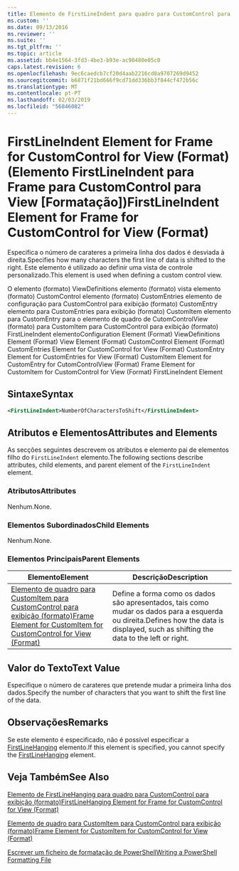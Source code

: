 ```yaml
---
title: Elemento de FirstLineIndent para quadro para CustomControl para exibição (formato) | Documentos da Microsoft
ms.custom: ''
ms.date: 09/13/2016
ms.reviewer: ''
ms.suite: ''
ms.tgt_pltfrm: ''
ms.topic: article
ms.assetid: bb4e1564-3fd3-4be3-b93e-ac90480e05c0
caps.latest.revision: 6
ms.openlocfilehash: 9ec6caedcb7cf20d4aab2216cd8a9707269d9452
ms.sourcegitcommit: b6871f21bd666f9cd71dd336bb3f844cf472b56c
ms.translationtype: MT
ms.contentlocale: pt-PT
ms.lasthandoff: 02/03/2019
ms.locfileid: "56846082"
---
```

# <a name="firstlineindent-element-for-frame-for-customcontrol-for-view-format"></a><span data-ttu-id="73f24-102">FirstLineIndent Element for Frame for CustomControl for View (Format) (Elemento FirstLineIndent para Frame para CustomControl para View [Formatação])</span><span class="sxs-lookup"><span data-stu-id="73f24-102">FirstLineIndent Element for Frame for CustomControl for View (Format)</span></span>

<span data-ttu-id="73f24-103">Especifica o número de carateres a primeira linha dos dados é desviada à direita.</span><span class="sxs-lookup"><span data-stu-id="73f24-103">Specifies how many characters the first line of data is shifted to the right.</span></span> <span data-ttu-id="73f24-104">Este elemento é utilizado ao definir uma vista de controle personalizado.</span><span class="sxs-lookup"><span data-stu-id="73f24-104">This element is used when defining a custom control view.</span></span>

<span data-ttu-id="73f24-105">O elemento (formato) ViewDefinitions elemento (formato) vista elemento (formato) CustomControl elemento (formato) CustomEntries elemento de configuração para CustomControl para exibição (formato) CustomEntry elemento para CustomEntries para exibição (formato) CustomItem elemento para CustomEntry para o elemento de quadro de CutomControlView (formato) para CustomItem para CustomControl para exibição (formato) FirstLineIndent elemento</span><span class="sxs-lookup"><span data-stu-id="73f24-105">Configuration Element (Format) ViewDefinitions Element (Format) View Element (Format) CustomControl Element (Format) CustomEntries Element for CustomControl for View (Format) CustomEntry Element for CustomEntries for View (Format) CustomItem Element for CustomEntry for CutomControlView (Format) Frame Element for CustomItem for CustomControl for View (Format) FirstLineIndent Element</span></span>

## <a name="syntax"></a><span data-ttu-id="73f24-106">Sintaxe</span><span class="sxs-lookup"><span data-stu-id="73f24-106">Syntax</span></span>

```xml
<FirstLineIndent>NumberOfCharactersToShift</FirstLineIndent>
```

## <a name="attributes-and-elements"></a><span data-ttu-id="73f24-107">Atributos e Elementos</span><span class="sxs-lookup"><span data-stu-id="73f24-107">Attributes and Elements</span></span>

<span data-ttu-id="73f24-108">As secções seguintes descrevem os atributos e elemento pai de elementos filho do `FirstLineIndent` elemento.</span><span class="sxs-lookup"><span data-stu-id="73f24-108">The following sections describe attributes, child elements, and parent element of the `FirstLineIndent` element.</span></span>

### <a name="attributes"></a><span data-ttu-id="73f24-109">Atributos</span><span class="sxs-lookup"><span data-stu-id="73f24-109">Attributes</span></span>

<span data-ttu-id="73f24-110">Nenhum.</span><span class="sxs-lookup"><span data-stu-id="73f24-110">None.</span></span>

### <a name="child-elements"></a><span data-ttu-id="73f24-111">Elementos Subordinados</span><span class="sxs-lookup"><span data-stu-id="73f24-111">Child Elements</span></span>

<span data-ttu-id="73f24-112">Nenhum.</span><span class="sxs-lookup"><span data-stu-id="73f24-112">None.</span></span>

### <a name="parent-elements"></a><span data-ttu-id="73f24-113">Elementos Principais</span><span class="sxs-lookup"><span data-stu-id="73f24-113">Parent Elements</span></span>

|<span data-ttu-id="73f24-114">Elemento</span><span class="sxs-lookup"><span data-stu-id="73f24-114">Element</span></span>|<span data-ttu-id="73f24-115">Descrição</span><span class="sxs-lookup"><span data-stu-id="73f24-115">Description</span></span>|
|-------------|-----------------|
|[<span data-ttu-id="73f24-116">Elemento de quadro para CustomItem para CustomControl para exibição (formato)</span><span class="sxs-lookup"><span data-stu-id="73f24-116">Frame Element for CustomItem for CustomControl for View (Format)</span></span>](./frame-element-for-customitem-for-customcontrol-for-view-format.md)|<span data-ttu-id="73f24-117">Define a forma como os dados são apresentados, tais como mudar os dados para a esquerda ou direita.</span><span class="sxs-lookup"><span data-stu-id="73f24-117">Defines how the data is displayed, such as shifting the data to the left or right.</span></span>|

## <a name="text-value"></a><span data-ttu-id="73f24-118">Valor do Texto</span><span class="sxs-lookup"><span data-stu-id="73f24-118">Text Value</span></span>

<span data-ttu-id="73f24-119">Especifique o número de carateres que pretende mudar a primeira linha dos dados.</span><span class="sxs-lookup"><span data-stu-id="73f24-119">Specify the number of characters that you want to shift the first line of the data.</span></span>

## <a name="remarks"></a><span data-ttu-id="73f24-120">Observações</span><span class="sxs-lookup"><span data-stu-id="73f24-120">Remarks</span></span>

<span data-ttu-id="73f24-121">Se este elemento é especificado, não é possível especificar a [FirstLineHanging](./firstlinehanging-element-for-frame-for-customcontrol-for-view-format.md) elemento.</span><span class="sxs-lookup"><span data-stu-id="73f24-121">If this element is specified, you cannot specify the [FirstLineHanging](./firstlinehanging-element-for-frame-for-customcontrol-for-view-format.md) element.</span></span>

## <a name="see-also"></a><span data-ttu-id="73f24-122">Veja Também</span><span class="sxs-lookup"><span data-stu-id="73f24-122">See Also</span></span>

[<span data-ttu-id="73f24-123">Elemento de FirstLineHanging para quadro para CustomControl para exibição (formato)</span><span class="sxs-lookup"><span data-stu-id="73f24-123">FirstLineHanging Element for Frame for CustomControl for View (Format)</span></span>](./firstlinehanging-element-for-frame-for-customcontrol-for-view-format.md)

[<span data-ttu-id="73f24-124">Elemento de quadro para CustomItem para CustomControl para exibição (formato)</span><span class="sxs-lookup"><span data-stu-id="73f24-124">Frame Element for CustomItem for CustomControl for View (Format)</span></span>](./frame-element-for-customitem-for-customcontrol-for-view-format.md)

[<span data-ttu-id="73f24-125">Escrever um ficheiro de formatação de PowerShell</span><span class="sxs-lookup"><span data-stu-id="73f24-125">Writing a PowerShell Formatting File</span></span>](./writing-a-powershell-formatting-file.md)
